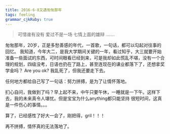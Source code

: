 ```yaml
---
title: 2016-6-8又遇匆匆那年
tags: feeling
grammar_cjkRuby: true
---
```



>可惜谁有没有
爱过不是一场
七情上面的雄辩
.......

匆匆那年，20岁，正是多愁善感的年代，一首歌，一句话，都可以勾起对往事的回忆。 我知道，今年大二，是我大学期间关键的一年，看过知乎，大三就要开始准备一些面试的东西，可时间眼看已经到来，可是我却如此慌乱不堪，没有一个合理的规划，四级没考，日语也扔在了路上，甚至连现在的课业都落下了，还想拿奖学金吗？ Are you ok? 我乱死了，但我还要走下去。

任何地方都给自己写了一句话：努力拼搏，是为了让情怀落地。

扪心自问，我做到了吗？早上起不来，中午只要午休，一睡就是一下午。这样下去，我的未来真令人堪忧。但是宝宝为什么anything都只能坚持
很短时间，这真是一件伤心的事情。。。

算了，已经感性了好大一会了，刚把得，gril！！！

再不拼搏，情怀真的无法落地了。